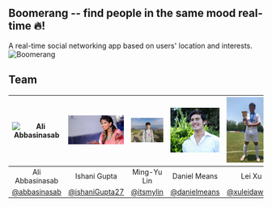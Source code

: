 ## Boomerang -- find people in the same mood real-time 🔥!

A real-time social networking app based on users' location and interests.
![Boomerang](http://www.clker.com/cliparts/0/o/J/F/a/j/chocolate-boomerang.svg) 

## Team
| ![Ali Abbasinasab](/Ali.jpg) | ![Ishani Gupta](/ishani.jpg) | ![Ming-Yu Lin](/Mingyu.jpg) | ![Daniel Means](/Daniel.jpg) | ![Lei Xu](/Lei.jpg)
| :------------: | :------------: | :------------: | :------------: | :------------: | 
| Ali Abbasinasab | Ishani Gupta | Ming-Yu Lin | Daniel Means | Lei Xu
| [@abbasinasab](https://github.com/abbasinasab) | [@ishaniGupta27](https://github.com/ishaniGupta27) | [@itsmylin](https://github.com/itsmylin) | [@danielmeans](https://github.com/danielmeans) | [@xuleidawang](https://github.com/xuleidawang)





